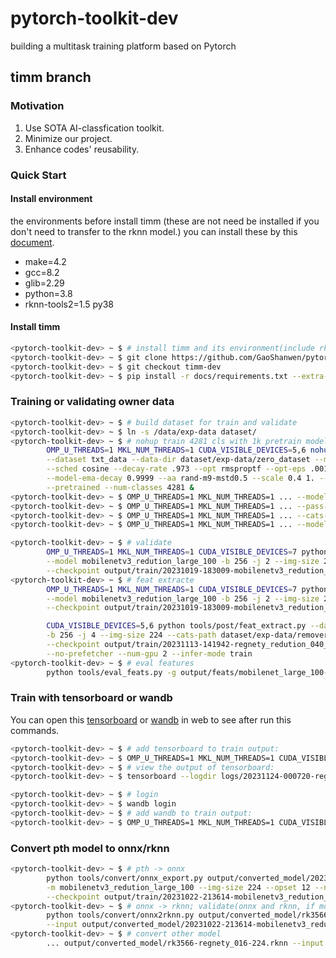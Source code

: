 # pytorch-toolkit-dev

building a multitask training platform based on Pytorch

## timm branch

### Motivation

1. Use SOTA AI-classfication toolkit.
2. Minimize our project.
3. Enhance codes' reusability.

### Quick Start

#### Install environment

the environments before install timm (these are not need be installed if you don't need to transfer to the rknn model.)
you can install these by this [document](https://github.com/GaoShanwen/pytorch-toolkit-dev/blob/timm-dev/docs/environment.md).

+ make=4.2
+ gcc=8.2
+ glib=2.29
+ python=3.8
+ rknn-tools2=1.5 py38

#### Install timm

```bash
<pytorch-toolkit-dev> ~ $ # install timm and its environment(include rknn-tools2)
<pytorch-toolkit-dev> ~ $ git clone https://github.com/GaoShanwen/pytorch-toolkit-dev.git
<pytorch-toolkit-dev> ~ $ git checkout timm-dev
<pytorch-toolkit-dev> ~ $ pip install -r docs/requirements.txt --extra-index-url https://download.pytorch.org/whl/cu102
```

### Training or validating owner data

```bash
<pytorch-toolkit-dev> ~ $ # build dataset for train and validate
<pytorch-toolkit-dev> ~ $ ln -s /data/exp-data dataset/
<pytorch-toolkit-dev> ~ $ # nohup train 4281 cls with 1k pretrain model; resize-256,crop-224,rand aa, re-0.2;
        OMP_U_THREADS=1 MKL_NUM_THREADS=1 CUDA_VISIBLE_DEVICES=5,6 nohup python -m torch.distributed.launch --nproc_per_node=2 --master_port=40401 tools/train.py \
        --dataset txt_data --data-dir dataset/exp-data/zero_dataset --model mobilenetv3_redution_large_100 -b 256 --epochs 60 --decay-epochs 2.4 \
        --sched cosine --decay-rate .973 --opt rmsproptf --opt-eps .001 -j 4 --warmup-lr 1e-5 --warmup-epochs 5 --weight-decay 1e-5 --model-ema \
        --model-ema-decay 0.9999 --aa rand-m9-mstd0.5 --scale 0.4 1. --remode pixel --reprob 0.2 --amp --lr-base .001875 --lr-noise 0.07 0.15 \
        --pretrained --num-classes 4281 &
<pytorch-toolkit-dev> ~ $ OMP_U_THREADS=1 MKL_NUM_THREADS=1 ... --model mobilenetv3_redution_large_100.miil_in21k_ft_in1k
<pytorch-toolkit-dev> ~ $ OMP_U_THREADS=1 MKL_NUM_THREADS=1 ... --pass-path dataset/exp-data/zero_dataset/pass_cats2.txt --num-classes 4091
<pytorch-toolkit-dev> ~ $ OMP_U_THREADS=1 MKL_NUM_THREADS=1 ... --cats-path dataset/exp-data/zero_dataset/save_cats2.txt
<pytorch-toolkit-dev> ~ $ OMP_U_THREADS=1 MKL_NUM_THREADS=1 ... --model-kwargs reduction_dim=64

<pytorch-toolkit-dev> ~ $ # validate
        OMP_U_THREADS=1 MKL_NUM_THREADS=1 CUDA_VISIBLE_DEVICES=7 python tools/validate.py --dataset txt_data --data-dir dataset/exp-data/zero_dataset \
        --model mobilenetv3_redution_large_100 -b 256 -j 2 --img-size 224 --num-classes 4281 \
        --checkpoint output/train/20231019-183009-mobilenetv3_redution_large_100-224/model_best.pth.tar --crop-pct .875
<pytorch-toolkit-dev> ~ $ # feat extracte
        OMP_U_THREADS=1 MKL_NUM_THREADS=1 CUDA_VISIBLE_DEVICES=7 python tools/post/feat_extract.py --dataset txt_data --data-dir dataset/exp-data/zero_dataset \
        --model mobilenetv3_redution_large_100 -b 256 -j 2 --img-size 224 --results-dir output/feats/mobilenet_large_100 --num-classes 4281 \
        --checkpoint output/train/20231019-183009-mobilenetv3_redution_large_100-224/model_best.pth.tar --crop-pct 1. --infer-mode train

        CUDA_VISIBLE_DEVICES=5,6 python tools/post/feat_extract.py --dataset txt_data --data-dir dataset/exp-data/removeredundancy --model regnety_redution_040.ra3_in1k \
        -b 256 -j 4 --img-size 224 --cats-path dataset/exp-data/removeredundancy/save_cats.txt --pass-path '' --num-classes 629 --num-choose 0 629 \
        --checkpoint output/train/20231113-141942-regnety_redution_040_ra3_in1k-224/model_best.pth.tar --results-dir output/feats/regnety_040 \
        --no-prefetcher --num-gpu 2 --infer-mode train
<pytorch-toolkit-dev> ~ $ # eval features
        python tools/eval_feats.py -g output/feats/mobilenet_large_100-train.npz -q output/feats/mobilenet_large_100-val.npz
```

### Train with tensorboard or wandb

You can open this [tensorboard](http://localhost:6006/) or [wandb](https://wandb.ai/) in web to see after run this commands.

```bash
<pytorch-toolkit-dev> ~ $ # add tensorboard to train output:
<pytorch-toolkit-dev> ~ $ OMP_U_THREADS=1 MKL_NUM_THREADS=1 CUDA_VISIBLE_DEVICES=5,6 ... --tensorboard logs
<pytorch-toolkit-dev> ~ $ # view the output of tensorboard:
<pytorch-toolkit-dev> ~ $ tensorboard --logdir logs/20231124-000720-regnety_redution_040_ra3_in1k-224

<pytorch-toolkit-dev> ~ $ # login 
<pytorch-toolkit-dev> ~ $ wandb login
<pytorch-toolkit-dev> ~ $ # add wandb to train output:
<pytorch-toolkit-dev> ~ $ OMP_U_THREADS=1 MKL_NUM_THREADS=1 CUDA_VISIBLE_DEVICES=5,6 ... --log-wandb
```

### Convert pth model to onnx/rknn

```bash
<pytorch-toolkit-dev> ~ $ # pth -> onnx
        python tools/convert/onnx_export.py output/converted_model/20231022-213614-mobilenetv3_redution_large_100-224.onnx \
        -m mobilenetv3_redution_large_100 --img-size 224 --opset 12 --num-classes 4281 \
        --checkpoint output/train/20231022-213614-mobilenetv3_redution_large_100-224/model_best.pth.tar 
<pytorch-toolkit-dev> ~ $ # onnx -> rknn; validate(onnx and rknn, if model is cls model) model
        python tools/convert/onnx2rknn.py output/converted_model/rk3566-mobilenetv3-224.rknn \
        --input output/converted_model/20231022-213614-mobilenetv3_redution_large_100-224.onnx
<pytorch-toolkit-dev> ~ $ # convert other model
        ... output/converted_model/rk3566-regnety_016-224.rknn --input output/converted_model/... 
```
